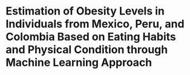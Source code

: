 # Estimation of Obesity Levels in Individuals from Mexico, Peru, and Colombia Based on Eating Habits and Physical Condition through Machine Learning Approach
